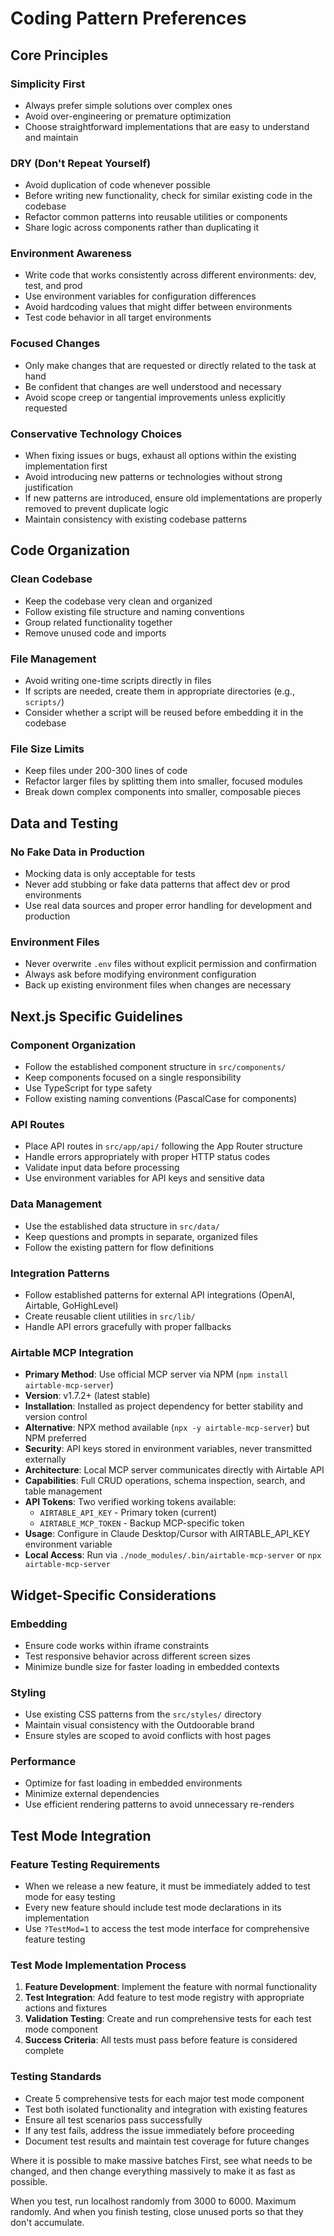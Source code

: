 # Coding Pattern Preferences

## Core Principles

### Simplicity First
- Always prefer simple solutions over complex ones
- Avoid over-engineering or premature optimization
- Choose straightforward implementations that are easy to understand and maintain

### DRY (Don't Repeat Yourself)
- Avoid duplication of code whenever possible
- Before writing new functionality, check for similar existing code in the codebase
- Refactor common patterns into reusable utilities or components
- Share logic across components rather than duplicating it

### Environment Awareness
- Write code that works consistently across different environments: dev, test, and prod
- Use environment variables for configuration differences
- Avoid hardcoding values that might differ between environments
- Test code behavior in all target environments

### Focused Changes
- Only make changes that are requested or directly related to the task at hand
- Be confident that changes are well understood and necessary
- Avoid scope creep or tangential improvements unless explicitly requested

### Conservative Technology Choices
- When fixing issues or bugs, exhaust all options within the existing implementation first
- Avoid introducing new patterns or technologies without strong justification
- If new patterns are introduced, ensure old implementations are properly removed to prevent duplicate logic
- Maintain consistency with existing codebase patterns

## Code Organization

### Clean Codebase
- Keep the codebase very clean and organized
- Follow existing file structure and naming conventions
- Group related functionality together
- Remove unused code and imports

### File Management
- Avoid writing one-time scripts directly in files
- If scripts are needed, create them in appropriate directories (e.g., `scripts/`)
- Consider whether a script will be reused before embedding it in the codebase

### File Size Limits
- Keep files under 200-300 lines of code
- Refactor larger files by splitting them into smaller, focused modules
- Break down complex components into smaller, composable pieces

## Data and Testing

### No Fake Data in Production
- Mocking data is only acceptable for tests
- Never add stubbing or fake data patterns that affect dev or prod environments
- Use real data sources and proper error handling for development and production

### Environment Files
- Never overwrite `.env` files without explicit permission and confirmation
- Always ask before modifying environment configuration
- Back up existing environment files when changes are necessary

## Next.js Specific Guidelines

### Component Organization
- Follow the established component structure in `src/components/`
- Keep components focused on a single responsibility
- Use TypeScript for type safety
- Follow existing naming conventions (PascalCase for components)

### API Routes
- Place API routes in `src/app/api/` following the App Router structure
- Handle errors appropriately with proper HTTP status codes
- Validate input data before processing
- Use environment variables for API keys and sensitive data

### Data Management
- Use the established data structure in `src/data/`
- Keep questions and prompts in separate, organized files
- Follow the existing pattern for flow definitions

### Integration Patterns
- Follow established patterns for external API integrations (OpenAI, Airtable, GoHighLevel)
- Create reusable client utilities in `src/lib/`
- Handle API errors gracefully with proper fallbacks

### Airtable MCP Integration
- **Primary Method**: Use official MCP server via NPM (`npm install airtable-mcp-server`)
- **Version**: v1.7.2+ (latest stable)
- **Installation**: Installed as project dependency for better stability and version control
- **Alternative**: NPX method available (`npx -y airtable-mcp-server`) but NPM preferred
- **Security**: API keys stored in environment variables, never transmitted externally
- **Architecture**: Local MCP server communicates directly with Airtable API
- **Capabilities**: Full CRUD operations, schema inspection, search, and table management
- **API Tokens**: Two verified working tokens available:
  - `AIRTABLE_API_KEY` - Primary token (current)
  - `AIRTABLE_MCP_TOKEN` - Backup MCP-specific token 
- **Usage**: Configure in Claude Desktop/Cursor with AIRTABLE_API_KEY environment variable
- **Local Access**: Run via `./node_modules/.bin/airtable-mcp-server` or `npx airtable-mcp-server`

## Widget-Specific Considerations

### Embedding
- Ensure code works within iframe constraints
- Test responsive behavior across different screen sizes
- Minimize bundle size for faster loading in embedded contexts

### Styling
- Use existing CSS patterns from the `src/styles/` directory
- Maintain visual consistency with the Outdoorable brand
- Ensure styles are scoped to avoid conflicts with host pages

### Performance
- Optimize for fast loading in embedded environments
- Minimize external dependencies
- Use efficient rendering patterns to avoid unnecessary re-renders

## Test Mode Integration

### Feature Testing Requirements
- When we release a new feature, it must be immediately added to test mode for easy testing
- Every new feature should include test mode declarations in its implementation
- Use `?TestMod=1` to access the test mode interface for comprehensive feature testing

### Test Mode Implementation Process
1. **Feature Development**: Implement the feature with normal functionality
2. **Test Integration**: Add feature to test mode registry with appropriate actions and fixtures
3. **Validation Testing**: Create and run comprehensive tests for each test mode component
4. **Success Criteria**: All tests must pass before feature is considered complete

### Testing Standards
- Create 5 comprehensive tests for each major test mode component
- Test both isolated functionality and integration with existing features
- Ensure all test scenarios pass successfully
- If any test fails, address the issue immediately before proceeding
- Document test results and maintain test coverage for future changes


Where it is possible to make massive batches First, see what needs to be changed, and then change everything massively to make it as fast as possible. 


When you test, run localhost randomly from 3000 to 6000. Maximum randomly. And when you finish testing, close unused ports so that they don't accumulate. 